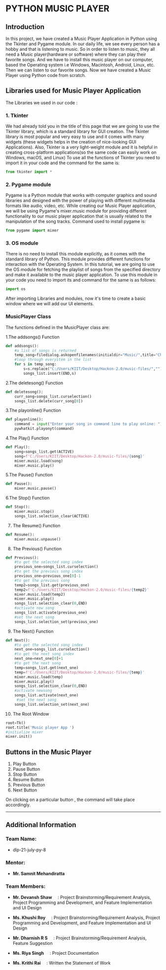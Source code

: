 # PYTHON MUSIC PLAYER 

## Introduction
In this project, we have created a Music Player Application in Python using the Tkinter and Pygame module.
In our daily life, we see every person has a hobby and that is listening to music. So in order to listen to music, they all need a Music player(hardware or software) where they can play their favorite songs. And we have to install this music player on our computer, based the Operating system i.e Windows, Macintosh, Android, Linux, etc. Then we can listen to our favorite songs.
Now we have created a Music Player using Python code from scratch.

## Libraries used for Music Player Application
The Libraries we used in our code :
### 1. Tkinter
We had already told you in the title of this page that we are going to use the Tkinter library, which is a standard library for GUI creation. The Tkinter library is most popular and very easy to use and it comes with many widgets (these widgets helps in the creation of nice-looking GUI Applications).
Also, Tkinter is a very light-weight module and it is helpful in creating cross-platform applications(so the same code can easily work on Windows, macOS, and Linux)
To use all the functions of Tkinter you need to import it in your code and the command for the same is:

```python
from tkinter import *
```

### 2. Pygame module
Pygame is a Python module that works with computer graphics and sound libraries and designed with the power of playing with different multimedia formats like audio, video, etc. While creating our Music Player application, we will be using Pygame's mixer.music module for providing different functionality to our music player application that is usually related to the manipulation of the song tracks.
Command used to install pygame is:

```python
from pygame import mixer
```

### 3. OS module
There is no need to install this module explicitly, as it comes with the standard library of Python. This module provides different functions for interaction with the Operating System. In this tutorial, we are going to use the OS module for fetching the playlist of songs from the specified directory and make it available to the music player application.
To use this module in your code you need to import its and command for the same is as follows:

```python
import os
```

After importing Libraries and modules, now it's time to create a basic window where we will add our UI elements.

### MusicPlayer Class

The functions defined in the MusicPlayer class are:

1.The addsongs() Function

```python
def addsongs():
    #a list of songs is returned 
    temp_song=filedialog.askopenfilenames(initialdir="Music/",title="Choose a song", filetypes=(("mp3 Files","*.mp3",""),))
    #loop through everyitem in the list
    for s in temp_song:
        s=s.replace("C:/Users/KIIT/Desktop/Hackon-2.0/music-files/","")
        songs_list.insert(END,s)
```

2.The deletesong() Function

```python
def deletesong():
    curr_song=songs_list.curselection()
    songs_list.delete(curr_song[0])
```

3.The playonline() Function

```python
def playonline():
    command = input("Enter your song in command line to play online: ")
    pywhatkit.playonyt(command)
```

4.The Play() Function

```python
def Play():
    song=songs_list.get(ACTIVE)
    song=f'C:/Users/KIIT/Desktop/Hackon-2.0/music-files/{song}'
    mixer.music.load(song)
    mixer.music.play()
```

5.The Pause()  Function

```python
def Pause():
    mixer.music.pause()
```

6.The Stop() Function

```python
def Stop():
    mixer.music.stop()
    songs_list.selection_clear(ACTIVE)
```

7. The Resume() Function

```python
def Resume():
    mixer.music.unpause()
```

8. The Previous() Function

```python
def Previous():
    #to get the selected song index
    previous_one=songs_list.curselection()
    #to get the previous song index
    previous_one=previous_one[0]-1
    #to get the previous song
    temp2=songs_list.get(previous_one)
    temp2=f'C:/Users/KIIT/Desktop/Hackon-2.0/music-files/{temp2}'
    mixer.music.load(temp2)
    mixer.music.play()
    songs_list.selection_clear(0,END)
    #activate new song
    songs_list.activate(previous_one)
    #set the next song
    songs_list.selection_set(previous_one)
```

9. The Next() Function

```python
def Next():
    #to get the selected song index
    next_one=songs_list.curselection()
    #to get the next song index
    next_one=next_one[0]+1
    #to get the next song 
    temp=songs_list.get(next_one)
    temp=f'C:/Users/KIIT/Desktop/Hackon-2.0/music-files/{temp}'
    mixer.music.load(temp)
    mixer.music.play()
    songs_list.selection_clear(0,END)
    #activate newsong
    songs_list.activate(next_one)
     #set the next song
    songs_list.selection_set(next_one)
```

10. The Root Window 

```python
root=Tk()
root.title('Music player App ')
#initialize mixer 
mixer.init()
```
 
## Buttons in the Music Player

1. Play Button
2. Pause Button
3. Stop Button
4. Resume Button
5. Previous Button
6. Next Button

On clicking on a particular button , the command will take place accordingly.

<hr>

## Additional Information

### Team Name: 
- dlp-21-july-py-8

### Mentor: 
- <b>Mr. Samnit Mehandiratta</b> <a href="https://www.linkedin.com/in/lankabhedi/"> <img width=15x src=https://user-images.githubusercontent.com/50140975/128177441-45e52062-fbe8-426d-9bbe-8d5554a30f78.png></a>

### Team Members:
- <b>Mr. Devansh Shaw</b> <a href="https://www.linkedin.com/in/riya-singh-b00b26158"> <img width=15px src=https://user-images.githubusercontent.com/50140975/128177441-45e52062-fbe8-426d-9bbe-8d5554a30f78.png></a>: Project Brainstorming/Requirement Analysis, Project Programming and Development, and Feature Implementation and UI Design


- <b>Ms. Khushi Roy</b> <a href="https://www.linkedin.com/in/khushi-roy"> <img width=15px src=https://user-images.githubusercontent.com/50140975/128177441-45e52062-fbe8-426d-9bbe-8d5554a30f78.png></a>: Project Brainstorming/Requirement Analysis, Project Programming and Development, and Feature Implementation and UI Design


- <b>Mr. Dharnish R S</b> <a href="https://www.linkedin.com/in/dharnish-r-04676b1b0/"> <img width=15px src=https://user-images.githubusercontent.com/50140975/128177441-45e52062-fbe8-426d-9bbe-8d5554a30f78.png></a>: Project Brainstorming/Requirement Analysis, Feature Suggestion


- <b>Ms. Riya Singh</b> <a href="https://www.linkedin.com/in/riya-singh-b00b26158"> <img width=15px src=https://user-images.githubusercontent.com/50140975/128177441-45e52062-fbe8-426d-9bbe-8d5554a30f78.png></a>: Project Documentation


- <b>Ms. Krithi Rai</b> <a href="http://linkedin.com/in/krithi-rai-777610187"> <img width=15px src=https://user-images.githubusercontent.com/50140975/128177441-45e52062-fbe8-426d-9bbe-8d5554a30f78.png></a>: Written the Statement of Work
